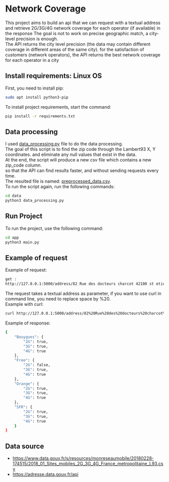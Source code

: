 # Network Coverage
This project aims to build an api that we can request with
a textual address and retrieve 2G/3G/4G 
network coverage for each operator (if available)
in the response
The goal is not to work on precise geographic match,
a city-level precision is enough.  
The API returns the city level precision (the data may contain different coverage in different areas of the same city).
for the satisfaction of customers (network operators), the API returns the best network coverage for each operator in a city

## Install requirements: Linux OS
First, you need to install pip:
```sh
sudo apt install python3-pip
```
To install project requirements, start the command:
```sh
pip install -r requirements.txt
```

## Data processing
I used [data_processing.py](https://github.com/achrafBenHamou/network_coverage/blob/master/data/data_processing.py) file to do the data processing.  
The goal of this script is to find the zip code through the Lambert93 X, Y coordinates.
and eliminate any null values that exist in the data.  
At the end, the script will produce a new csv file which contains a new zip_code column.  
so that the API can find results faster, and without sending requests every time.  
The resulted file is named: [preprocessed_data.csv](https://github.com/achrafBenHamou/network_coverage/blob/master/data/preprocessed_data.csv).  
To run the script again, run the following commands:
```sh
cd data
python3 data_processing.py
```
## Run Project
To run the project, use the following command:
```sh
cd app
python3 main.py
```
## Example of request  
Example of request:
```sh
get : 
http://127.0.0.1:5000/address/82 Rue des docteurs charcot 42100 st etienne
```
The request takes a textual address as parameter, if you want to use curl in command line, you need to replace space by %20.  
Example with curl:  
```sh
curl http://127.0.0.1:5000/address/82%20Rue%20des%20docteurs%20charcot%2042100%20st%20etienne
```
Example of response:
```sh
{
    "Bouygues": {
        "2G": true,
        "3G": true,
        "4G": true
    },
    "Free": {
        "2G": false,
        "3G": true,
        "4G": true
    },
    "Orange": {
        "2G": true,
        "3G": true,
        "4G": true
    },
    "SFR": {
        "2G": true,
        "3G": true,
        "4G": true
    }
}
```
## Data source
- https://www.data.gouv.fr/s/resources/monreseaumobile/20180228-174515/2018_01_Sites_mobiles_2G_3G_4G_France_metropolitaine_L93.csv
- https://adresse.data.gouv.fr/api
